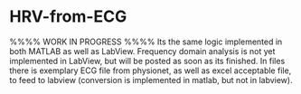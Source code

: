 # HRV-from-ECG
%%%% WORK IN PROGRESS %%%%
Its the same logic implemented in both MATLAB as well as LabView. Frequency domain analysis is not yet implemented in LabView, but will be posted as soon as its finished. In files there is exemplary ECG file from physionet, as well as excel acceptable file, to feed to labview (conversion is implemented in matlab, but not in labview). 
